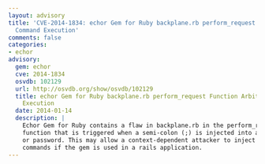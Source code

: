 ```yaml
---
layout: advisory
title: 'CVE-2014-1834: echor Gem for Ruby backplane.rb perform_request Function Arbitrary
  Command Execution'
comments: false
categories:
- echor
advisory:
  gem: echor
  cve: 2014-1834
  osvdb: 102129
  url: http://osvdb.org/show/osvdb/102129
  title: echor Gem for Ruby backplane.rb perform_request Function Arbitrary Command
    Execution
  date: 2014-01-14
  description: |
    Echor Gem for Ruby contains a flaw in backplane.rb in the perform_request
    function that is triggered when a semi-colon (;) is injected into a username
    or password. This may allow a context-dependent attacker to inject arbitrary
    commands if the gem is used in a rails application.
---
```

